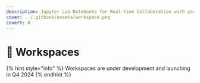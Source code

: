 ```yaml
---
description: Jupyter Lab Notebooks for Real-time Collaboration with your Team Members
cover: ../.gitbook/assets/workspace.png
coverY: 0
---
```


# 📂 Workspaces



{% hint style="info" %}
Workspaces are under development and launching in Q4 2024
{% endhint %}
